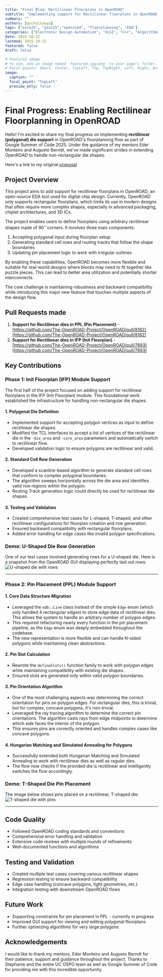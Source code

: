 ```yaml
---
title: "Final Blog: Rectilinear Floorplans in OpenROAD"
subtitle: "Implementing support for Rectilinear floorplans in OpenROAD's initFloorplan module" 
summary: ""
authors: [gschaitanya]
tags: ["osre25", "gsoc25","openroad", "floorplanning", "EDA"]
categories: ["Electronic Design Automation", "VLSI", "C++", "Algorithms", "Digital Design"]
date: 2025-10-22
lastmod: 2025-10-22
featured: false
draft: false

# Featured image
# To use, add an image named `featured.jpg/png` to your page's folder.
# Focal points: Smart, Center, TopLeft, Top, TopRight, Left, Right, BottomLeft, Bottom, BottomRight.
image:
  caption: ""
  focal_point: "TopLeft"
  preview_only: false
---
```


# Final Progress: Enabling Rectilinear Floorplanning in OpenROAD

Hello! I'm excited to share my final progress on implementing **rectilinear (polygonal) die support** in OpenROAD's floorplanning flow as part of Google Summer of Code 2025. Under the guidance of my mentors Eder Monteiro and Augusto Berndt, we've made significant strides in extending OpenROAD to handle non-rectangular die shapes.

Here's a link to my original [proposal](https://summerofcode.withgoogle.com/programs/2025/projects/mcv3Hbgk)

## Project Overview

This project aims to add support for rectilinear floorplans in OpenROAD, an open-source EDA tool used for digital chip design. Currently, OpenROAD only supports rectangular floorplans, which limits its use in modern designs that often require more complex shapes, especially in advanced packaging, chiplet architectures, and 3D ICs.

The project enables users to define floorplans using arbitrary rectilinear shapes made of $90^{\circ}$ corners. It involves three main components:
1.  Accepting polygonal input during floorplan setup
2.  Generating standard cell rows and routing tracks that follow the shape boundaries
3.  Updating pin placement logic to work with irregular outlines

By enabling these capabilities, OpenROAD becomes more flexible and suitable for real-world designs where blocks may need to fit together like puzzle pieces. This can lead to better area utilization and potentially shorter interconnects.

The core challenge is maintaining robustness and backward compatibility while introducing this major new feature that touches multiple aspects of the design flow.

## Pull Requests made

1.  **Support for Rectilinear dies in PPL (Pin Placement)** - [https://github.com/The-OpenROAD-Project/OpenROAD/pull/8182](https://github.com/The-OpenROAD-Project/OpenROAD/pull/8182)
2.  **Support for Rectilinear dies in IFP (Init Floorplan)** - [https://github.com/The-OpenROAD-Project/OpenROAD/pull/7893](https://github.com/The-OpenROAD-Project/OpenROAD/pull/7893)


## Key Contributions

### Phase 1: Init Floorplan (IFP) Module Support

The first half of the project focused on adding support for rectilinear floorplans in the IFP (Init Floorplan) module. This foundational work established the infrastructure for handling non-rectangular die shapes.

#### 1. Polygonal Die Definition
* Implemented support for accepting polygon vertices as input to define rectilinear die shapes.
* Modified the TCL interfaces to accept a list of vertices of the rectilinear die in the `-die_area` and `-core_area` parameters and automatically switch to rectilinear flow.
* Developed validation logic to ensure polygons are rectilinear and valid.

#### 2. Standard Cell Row Generation
* Developed a scanline-based algorithm to generate standard cell rows that conform to complex polygonal boundaries.
* The algorithm sweeps horizontally across the die area and identifies valid row regions within the polygon.
* Routing Track generation logic could directly be used for rectilinear die shapes.

#### 3. Testing and Validation
* Created comprehensive test cases for L-shaped, T-shaped, and other rectilinear configurations for floorplan creation and row generation.
* Ensured backward compatibility with rectangular floorplans.
* Added error handling for edge cases like invalid polygon specifications.

### Demo: U-Shaped Die Row Generation

One of our test cases involved generating rows for a U-shaped die. Here is a snapshot from the OpenROAD GUI displaying perfectly laid out rows:
![U-shaped die with rows](image.png)

---

### Phase 2: Pin Placement (PPL) Module Support

#### 1. Core Data Structure Migration
* Leveraged the `odb::Line` class instead of the simple `Edge` enum (which only handled 4 rectangular edges) to store edge data of rectilinear dies. This allows the system to handle an arbitrary number of polygon edges.
* This required refactoring nearly every function in the pin placement pipeline, as the `Edge` enum was deeply embedded throughout the codebase.
* The new representation is more flexible and can handle N-sided polygons while maintaining clean abstractions.

#### 2. Pin Slot Calculation
* Rewrote the `defineSlots()` function family to work with polygon edges while maintaining compatibility with existing die shapes.
* Ensured slots are generated only within valid polygon boundaries.

#### 3. Pin Orientation Algorithm
* One of the most challenging aspects was determining the correct orientation for pins on polygon edges. For rectangular dies, this is trivial, but for complex, concave polygons, it's non-trivial.
* Leveraged the ray tracing algorithm to determine the correct pin orientations. The algorithm casts rays from edge midpoints to determine which side faces the interior of the polygon.
* This ensures pins are correctly oriented and handles complex cases like concave polygons.

#### 4. Hungarian Matching and Simulated Annealing for Polygons
* Successfully extended both Hungarian Matching and Simulated Annealing to work with rectilinear dies as well as regular dies.
* The flow now checks if the provided die is rectilinear and intelligently switches the flow accordingly.

### Demo: T-Shaped Die Pin Placement

The image below shows pins placed on a rectilinear, T-shaped die:
![T-shaped die with pins](image2.png)

---

## Code Quality

* Followed OpenROAD coding standards and conventions
* Comprehensive error handling and validation
* Extensive code reviews with multiple rounds of refinements
* Well-documented functions and algorithms

## Testing and Validation

* Created multiple test cases covering various rectilinear shapes
* Regression testing to ensure backward compatibility
* Edge case handling (concave polygons, tight geometries, etc.)
* Integration testing with downstream OpenROAD flows

## Future Work

* Supporting constraints for pin placement in PPL - currently in progress
* Improved GUI support for viewing and editing polygonal floorplans
* Further optimizing algorithms for very large polygons

## Acknowledgements

I would like to thank my mentors, Eder Monteiro and Augusto Berndt for their patience, support and guidance throughout the project. Thanks to Stephanie and the entire UC OSPO team as well as Google Summer of Code for providing me with this incredible opportunity.